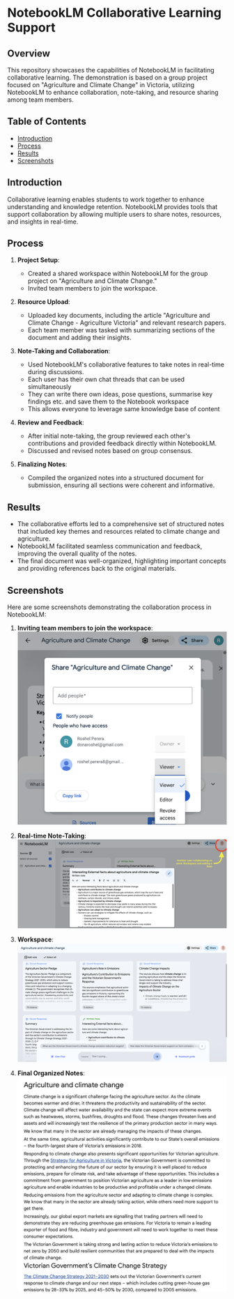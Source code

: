 # NotebookLM Collaborative Learning Support

## Overview
This repository showcases the capabilities of NotebookLM in facilitating collaborative learning. The demonstration is based on a group project focused on "Agriculture and Climate Change" in Victoria, utilizing NotebookLM to enhance collaboration, note-taking, and resource sharing among team members.

## Table of Contents
- [Introduction](#introduction)
- [Process](#process)
- [Results](#results)
- [Screenshots](#screenshots)

## Introduction
Collaborative learning enables students to work together to enhance understanding and knowledge retention. NotebookLM provides tools that support collaboration by allowing multiple users to share notes, resources, and insights in real-time.

## Process
1. **Project Setup**:
   - Created a shared workspace within NotebookLM for the group project on "Agriculture and Climate Change."
   - Invited team members to join the workspace.

2. **Resource Upload**:
   - Uploaded key documents, including the article "Agriculture and Climate Change - Agriculture Victoria" and relevant research papers.
   - Each team member was tasked with summarizing sections of the document and adding their insights.

3. **Note-Taking and Collaboration**:
   - Used NotebookLM's collaborative features to take notes in real-time during discussions.
   - Each user has their own chat threads that can be used simultaneously
   - They can write there own ideas, pose questions, summarise key findings etc. and save them to the Notebook workspace
   - This allows everyone to leverage same knowledge base of content

4. **Review and Feedback**:
   - After initial note-taking, the group reviewed each other's contributions and provided feedback directly within NotebookLM.
   - Discussed and revised notes based on group consensus.

5. **Finalizing Notes**:
   - Compiled the organized notes into a structured document for submission, ensuring all sections were coherent and informative.


## Results
- The collaborative efforts led to a comprehensive set of structured notes that included key themes and resources related to climate change and agriculture.
- NotebookLM facilitated seamless communication and feedback, improving the overall quality of the notes.
- The final document was well-organized, highlighting important concepts and providing references back to the original materials.


## Screenshots
Here are some screenshots demonstrating the collaboration process in NotebookLM:

1. **Inviting team members to join the workspace**:
   ![Inviting team members](link_to_inviting.png)

2. **Real-time Note-Taking**:
   ![Real-time Note-Taking](link_to_Note_Taking.png)

3. **Workspace**:
   ![Workspace](link_to_workspace.png)

4. **Final Organized Notes**:
   ![Final Organized Notes](link_to_Final.png)
